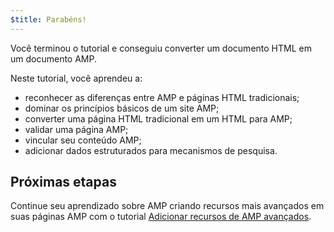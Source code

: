 ```yaml
---
$title: Parabéns!
---
```


Você terminou o tutorial e conseguiu converter um documento HTML em um documento AMP.

Neste tutorial, você aprendeu a:

- reconhecer as diferenças entre AMP e páginas HTML tradicionais;
- dominar os princípios básicos de um site AMP;
- converter uma página HTML tradicional em um HTML para AMP;
- validar uma página AMP;
- vincular seu conteúdo AMP;
- adicionar dados estruturados para mecanismos de pesquisa.

## Próximas etapas

Continue seu aprendizado sobre AMP criando recursos mais avançados em suas páginas AMP com o tutorial [Adicionar recursos de AMP avançados](../../../../documentation/guides-and-tutorials/start/add_advanced/index.md).

